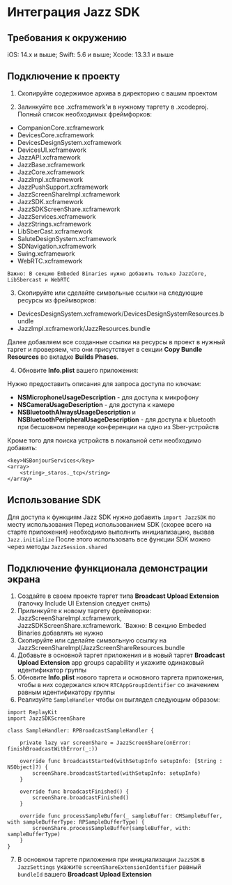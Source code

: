 #  Интеграция Jazz SDK

## Требования к окружению

iOS: 14.x и выше; Swift: 5.6 и выше; Xcode: 13.3.1 и выше

## Подключение к проекту

1. Скопируйте содержимое архива в директорию с вашим проектом

2. Залинкуйте все .xcframework'и в нужному таргету в .xcodeproj. Полный список необходимых фреймфорков:

- CompanionCore.xcframework
- DevicesCore.xcframework
- DevicesDesignSystem.xcframework
- DevicesUI.xcframework
- JazzAPI.xcframework
- JazzBase.xcframework
- JazzCore.xcframework
- JazzImpl.xcframework
- JazzPushSupport.xcframework
- JazzScreenShareImpl.xcframework
- JazzSDK.xcframework
- JazzSDKScreenShare.xcframework
- JazzServices.xcframework
- JazzStrings.xcframework
- LibSberCast.xcframework
- SaluteDesignSystem.xcframework
- SDNavigation.xcframework
- Swing.xcframework
- WebRTC.xcframework

`Важно: В секцию Embeded Binaries нужно добавить только JazzCore, LibSbercast и WebRTC`

3. Скопируйте или сделайте символьные ссылки на следующие ресурсы из фреймворков:

- DevicesDesignSystem.xcframework/DevicesDesignSystemResources.bundle
- JazzImpl.xcframework/JazzResources.bundle

Далее добавляем все созданные ссылки на ресурсы в проект в нужный таргет и проверяем,
что они присутствует в секции **Copy Bundle Resources** во вкладке **Builds Phases**.

4. Обновите **Info.plist** вашего приложения:

Нужно предоставить описания для запроса доступа по ключам:

- **NSMicrophoneUsageDescription** - для доступа к микрофону
- **NSCameraUsageDescription** - для доступа к камере
- **NSBluetoothAlwaysUsageDescription** и **NSBluetoothPeripheralUsageDescription** - для доступа к bluetooth при бесшовном переводе конференции на одно из Sber-устройств

Кроме того для поиска устройств в локальной сети необходимо добавить:
```
<key>NSBonjourServices</key>
<array>
	<string>_staros._tcp</string>
</array>
```

## Использование SDK

Для доступа к функциям Jazz SDK нужно добавить `import JazzSDK` по месту использования
Перед использованием SDK (скорее всего на старте приложения) необходимо выполнить инициализацию, вызвав `Jazz.initialize`
После этого использовать все функции SDK можно через методы `JazzSession.shared`

## Подключение функционала демонстрации экрана

1. Создайте в своем проекте таргет типа **Broadcast Upload Extension** (галочку Include UI Extension следует снять)
2. Прилинкуйте к новому таргету фреймворки: JazzScreenShareImpl.xcframework, JazzSDKScreenShare.xcframework.
	`Важно: В секцию Embeded Binaries добавлять не нужно
3. Скопируйте или сделайте символьную ссылку на JazzScreenShareImpl/JazzScreenShareResources.bundle
4. Добавьте в основной таргет приложения и в новый таргет **Broadcast Upload Extension** app groups capability и укажите одинаковый идентификатор группы
5. Обновите **Info.plist** нового таргета и основного таргета приложения, чтобы в них содержался ключ `RTCAppGroupIdentifier` со значением равным идентификатору группы
6. Реализуйте `SampleHandler` чтобы он выглядел следующим образом:
```
import ReplayKit
import JazzSDKScreenShare

class SampleHandler: RPBroadcastSampleHandler {
    
    private lazy var screenShare = JazzScreenShare(onError: finishBroadcastWithError(_:))

    override func broadcastStarted(withSetupInfo setupInfo: [String : NSObject]?) {
        screenShare.broadcastStarted(withSetupInfo: setupInfo)
    }
    
    override func broadcastFinished() {
        screenShare.broadcastFinished()
    }
    
    override func processSampleBuffer(_ sampleBuffer: CMSampleBuffer, with sampleBufferType: RPSampleBufferType) {
        screenShare.processSampleBuffer(sampleBuffer, with: sampleBufferType)
    }
}
```
7. В основном таргете приложения при инициализации `JazzSDK` в `JazzSettings` укажите `screenShareExtensionIdentifier` равный `bundleId` вашего **Broadcast Upload Extension**

